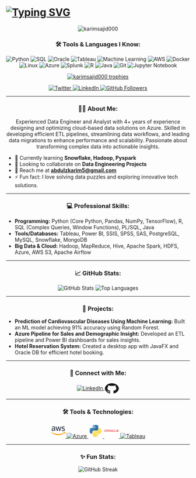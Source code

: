

<!-- Typing animation -->
<h1 align="left">
  <a href="https://git.io/typing-svg">
    <img src="https://readme-typing-svg.herokuapp.com?font=Fira+Code&size=30&pause=1000&color=2CB2F7&width=435&lines=%F0%9F%91%8B+Hi%2C+I'm+Abdul+Karim;" alt="Typing SVG">
  </a>
</h1>

<p align="center">
  <img src="https://komarev.com/ghpvc/?username=karimsajid000&label=Profile%20views&color=0e75b6&style=flat" alt="karimsajid000" />
</p>
<!-- Tools & Languages Block -->
<h3 align="center">🛠️ Tools & Languages I Know:</h3>
<p align="center">
  <img src="https://img.shields.io/badge/Python-3670A0?style=for-the-badge&logo=python&logoColor=ffdd54" alt="Python" />
  <img src="https://img.shields.io/badge/SQL-F29111?style=for-the-badge&logo=postgresql&logoColor=white" alt="SQL" />
  <img src="https://img.shields.io/badge/Oracle-F80000?style=for-the-badge&logo=oracle&logoColor=white" alt="Oracle" />
  <img src="https://img.shields.io/badge/Tableau-E5E5E5?style=for-the-badge&logo=tableau&logoColor=blue" alt="Tableau" />
  <img src="https://img.shields.io/badge/Machine%20Learning-FFB10E?style=for-the-badge&logo=TensorFlow&logoColor=white" alt="Machine Learning" />
  <img src="https://img.shields.io/badge/Amazon_AWS-232F3E?style=for-the-badge&logo=amazon-aws" alt="AWS" />
  <img src="https://img.shields.io/badge/Docker-2496ED?style=for-the-badge&logo=docker&logoColor=white" alt="Docker" />
  <img src="https://img.shields.io/badge/Linux-FCC624?style=for-the-badge&logo=linux&logoColor=black" alt="Linux" />
  <img src="https://img.shields.io/badge/Microsoft%20Azure-0078D4?style=for-the-badge&logo=microsoft-azure&logoColor=white" alt="Azure" />
  <img src="https://img.shields.io/badge/Splunk-000000?style=for-the-badge&logo=splunk&logoColor=white" alt="Splunk" />
  <img src="https://img.shields.io/badge/R-276DC1?style=for-the-badge&logo=r&logoColor=white" alt="R" />
  <img src="https://img.shields.io/badge/Java-F7C300?style=for-the-badge&logo=java&logoColor=white" alt="Java" />
  <img src="https://img.shields.io/badge/Git-F1502F?style=for-the-badge&logo=git&logoColor=white" alt="Git" />
  <img src="https://img.shields.io/badge/Jupyter%20Notebook-F37626?style=for-the-badge&logo=jupyter&logoColor=white" alt="Jupyter Notebook" />
</p>

<!-- Trophy Section -->
<p align="center">
  <a href="https://github.com/ryo-ma/github-profile-trophy">
    <img src="https://github-profile-trophy.vercel.app/?username=karimsajid000&theme=dracula&margin-w=15&margin-h=15&column=4" alt="karimsajid000 trophies" />
  </a>
</p>

<!-- Social Links -->
<p align="center">
  <a href="https://twitter.com/your_twitter_handle" target="blank">
    <img src="https://img.shields.io/twitter/follow/your_twitter_handle?logo=twitter&style=for-the-badge" alt="Twitter" />
  </a>
  <a href="https://linkedin.com/in/abdul-karim-126736232" target="blank">
    <img src="https://img.shields.io/badge/-LinkedIn-blue?style=for-the-badge&logo=linkedin" alt="LinkedIn" />
  </a>
  <a href="https://github.com/karimsajid000" target="blank">
    <img src="https://img.shields.io/github/followers/karimsajid000?style=for-the-badge&logo=github" alt="GitHub Followers" />
  </a>
</p>

---

<h3 align="center">👨‍💻 About Me:</h3>
<p align="center">
Experienced Data Engineer and Analyst with 4+ years of experience designing and optimizing cloud-based data solutions on Azure. Skilled in developing efficient ETL pipelines, streamlining data workflows, and leading data migrations to enhance performance and scalability. Passionate about transforming complex data into actionable insights.
</p>

- 🌱 Currently learning **Snowflake, Hadoop, Pyspark**
- 👥 Looking to collaborate on **Data Engineering Projects**
- 📧 Reach me at **abdulzkarim5@gmail.com**
- ⚡ Fun fact: I love solving data puzzles and exploring innovative tech solutions.

---

<h3 align="center">💻 Professional Skills:</h3>
<ul>
  <li><strong>Programming:</strong> Python (Core Python, Pandas, NumPy, TensorFlow), R, SQL (Complex Queries, Window Functions), PL/SQL, Java</li>
  <li><strong>Tools/Databases:</strong> Tableau, Power BI, SSIS, SPSS, SAS, PostgreSQL, MySQL, Snowflake, MongoDB</li>
  <li><strong>Big Data & Cloud:</strong> Hadoop, MapReduce, Hive, Apache Spark, HDFS, Azure, AWS S3, Apache Airflow</li>
</ul>

---

<h3 align="center">📈 GitHub Stats:</h3>
<p align="center">
  <img src="https://github-readme-stats.vercel.app/api?username=karimsajid000&show_icons=true&theme=radical" alt="GitHub Stats" />
  <img src="https://github-readme-stats.vercel.app/api/top-langs/?username=karimsajid000&layout=compact&theme=radical" alt="Top Languages" />
</p>

---

<h3 align="center">🌟 Projects:</h3>
<ul>
  <li><strong>Prediction of Cardiovascular Diseases Using Machine Learning:</strong> Built an ML model achieving 91% accuracy using Random Forest.</li>
  <li><strong>Azure Pipeline for Sales and Demographic Insight:</strong> Developed an ETL pipeline and Power BI dashboards for sales insights.</li>
  <li><strong>Hotel Reservation System:</strong> Created a desktop app with JavaFX and Oracle DB for efficient hotel booking.</li>
</ul>

---

<h3 align="center">📂 Connect with Me:</h3>
<p align="center">
  <a href="https://linkedin.com/in/abdul-karim-126736232" target="blank">
    <img align="center" src="https://raw.githubusercontent.com/rahuldkjain/github-profile-readme-generator/master/src/images/icons/Social/linked-in-alt.svg" alt="LinkedIn" height="30" width="40" />
  </a>
  <a href="https://github.com/karimsajid000" target="blank">
    <img align="center" src="https://raw.githubusercontent.com/devicons/devicon/master/icons/github/github-original.svg" alt="GitHub" height="30" width="40" />
  </a>
</p>

---

<h3 align="center">🛠️ Tools & Technologies:</h3>
<p align="center">
  <a href="https://aws.amazon.com" target="_blank" rel="noreferrer"> 
    <img src="https://raw.githubusercontent.com/devicons/devicon/master/icons/amazonwebservices/amazonwebservices-original-wordmark.svg" alt="AWS" width="40" height="40" />
  </a>
  <a href="https://azure.microsoft.com/en-in/" target="_blank" rel="noreferrer"> 
    <img src="https://www.vectorlogo.zone/logos/microsoft_azure/microsoft_azure-icon.svg" alt="Azure" width="40" height="40" />
  </a>
  <a href="https://www.python.org" target="_blank" rel="noreferrer"> 
    <img src="https://raw.githubusercontent.com/devicons/devicon/master/icons/python/python-original.svg" alt="Python" width="40" height="40" />
  </a>
  <a href="https://www.oracle.com/" target="_blank" rel="noreferrer"> 
    <img src="https://raw.githubusercontent.com/devicons/devicon/master/icons/oracle/oracle-original.svg" alt="Oracle" width="40" height="40" />
  </a>
  <a href="https://www.tableau.com" target="_blank" rel="noreferrer"> 
    <img src="https://logos-world.net/wp-content/uploads/2021/10/Tableau-Symbol.png" alt="Tableau" width="60" height="40" />
  </a>
</p>

---

<h3 align="center">✨ Fun Stats:</h3>
<p align="center">
  <img src="https://github-readme-streak-stats.herokuapp.com/?user=karimsajid000&theme=radical" alt="GitHub Streak" />
</p> 
